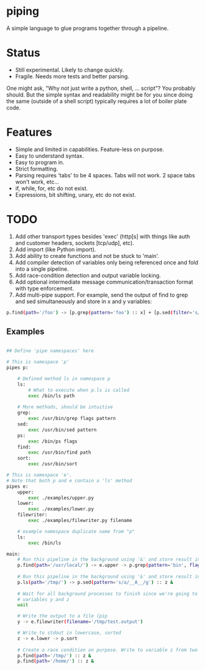 # piping

A simple language to glue programs together through a pipeline.

# Status

* Still experimental. Likely to change quickly.
* Fragile. Needs more tests and better parsing.

One might ask, "Why not just write a python, shell, ... script"?  You probably should.  But the simple syntax and readability might be for you since doing the same (outside of a shell script) typically requires a lot of boiler plate code.
 

# Features

* Simple and limited in capabilities.  Feature-less on purpose.
* Easy to understand syntax.
* Easy to program in.
* Strict formatting.
* Parsing requires 'tabs' to be 4 spaces. Tabs will not work. 2 space tabs won't work, etc...
* if, while, for, etc do not exist.
* Expressions, bit shifting, unary, etc do not exist.

# TODO

1. Add other transport types besides 'exec' (http[s] with things like auth and customer headers, sockets [tcp/udp], etc).
2. Add import (like Python import).
3. Add ability to create functions and not be stuck to 'main'.
4. Add compiler detection of variables only being referenced once and fold into a single pipeline.
5. Add race-condition detection and output variable locking.
6. Add optional intermediate message communication/transaction format with type enforcement.
7. Add multi-pipe support. For example, send the output of find to grep and sed simultaneously and store in x and y variables:
```bash
p.find(path='/foo') -> [p.grep(pattern='foo') :: x] + [p.sed(filter='s/foo/bar/g') :: y]
```

## Examples

```bash

## Define 'pipe namespaces' here

# This is namespace 'p'
pipes p:

    # Defined method ls in namespace p
    ls:
        # What to execute when p.ls is called
        exec /bin/ls path
        
    # More methods, should be intuitive
    grep:
        exec /usr/bin/grep flags pattern
    sed:
        exec /usr/bin/sed pattern
    ps:
        exec /bin/ps flags
    find:
        exec /usr/bin/find path
    sort:
        exec /usr/bin/sort

# This is namespace 'e'.
# Note that both p and e contain a 'ls' method
pipes e:
    upper:
        exec ./examples/upper.py
    lower:
        exec ./examples/lower.py
    filewriter:
        exec ./examples/filewriter.py filename

    # example namespace duplicate name from "p"
    ls:
        exec /bin/ls

main:
    # Run this pipeline in the background using '&' and store result in variable y
    p.find(path='/usr/local/') -> e.upper -> p.grep(pattern='bin', flags='-i') :: y &
    
    # Run this pipeline in the background using '&' and store result in variable z
    p.ls(path='/tmp/') -> p.sed(pattern='s/a/__A__/g') :: z &
    
    # Wait for all background processes to finish since we're going to be using
    # variables y and z
    wait

    # Write the output to a file (pip
    y -> e.filewriter(filename='/tmp/test.output')

    # Write to stdout in lowercase, sorted
    z -> e.lower -> p.sort
    
    # Create a race condition on purpose. Write to variable z from two pipelines
    p.find(path='/tmp/') :: z &
    p.find(path='/home/') :: z &
    
```
